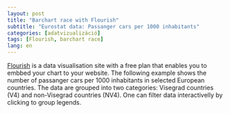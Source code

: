 ```yaml
---
layout: post
title: "Barchart race with Flourish"
subtitle: "Eurostat data: Passanger cars per 1000 inhabitants"
categories: [adatvizualizáció]
tags: [Flourish, barchart race]
lang: en
---
```


[Flourish](https://flourish.studio/) is a data visualisation site with a free plan that enables you to embbed your chart to your website. 
The following example shows the number of passanger cars per 1000 inhabitants in selected European countries. The data are grouped into two categories: Visegrad countries (V4) and non-Visegrad countries (NV4). One can filter data interactivelly by clicking to group legends. 

<div class="flourish-embed" data-src="visualisation/479909"></div><script src="https://public.flourish.studio/resources/embed.js"></script>